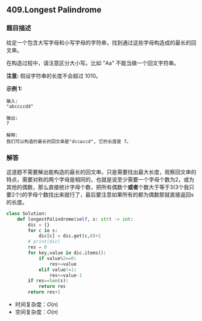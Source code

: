 ## 409.Longest Palindrome

### 题目描述

给定一个包含大写字母和小写字母的字符串，找到通过这些字母构造成的最长的回文串。

在构造过程中，请注意区分大小写。比如 "Aa" 不能当做一个回文字符串。

**注意:**
假设字符串的长度不会超过 1010。

**示例 1:**

```
输入:
"abccccdd"

输出:
7

解释:
我们可以构造的最长的回文串是"dccaccd", 它的长度是 7。
```



### 解答

​	这道题不需要解出能构造的最长的回文串，只是需要找出最大长度，观察回文串的特点，需要对称的两个字母是相同的，也就是说至少需要一个字母个数为2，或为其他的偶数，那么直接统计字母个数，把所有偶数个**或者**个数大于等于3(3个我只要2个)的字母个数找出来就行了，最后要注意如果所有的都为偶数那就直接返回s的长度。

```python
class Solution:
    def longestPalindrome(self, s: str) -> int:
        dic = {}
        for c in s:
            dic[c] = dic.get(c,0)+1
        # print(dic)
        res = 0
        for key,value in dic.items():
            if value%2==0:
                res+=value
            elif value!=1:
                res+=value-1
        if res==len(s):
            return res
        return res+1
```

- 时间复杂度：$O(n)$
- 空间复杂度：$O(n)$ 